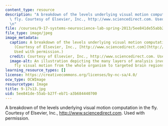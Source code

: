 ```yaml
---
content_type: resource
description: "A breakdown of the levels underlying visual motion computation in the\
  \ fly. Courtesy of Elsevier, Inc., http://www.sciencedirect.com. Used with permission.\r\
  \n"
file: /courses/9-17-systems-neuroscience-lab-spring-2013/5ee841de55abb27feb71a3b684440700_9-17s13.jpg
file_type: image/jpeg
image_metadata:
  caption: A breakdown of the levels underlying visual motion computation in the fly.
    (Courtesy of Elsevier, Inc., [http://www.sciencedirect.com](http://www.sciencedirect.com).
    Used with permission.)
  credit: Courtesy of Elsevier, Inc., http://www.sciencedirect.com. Used with permission.
  image-alt: An illustration depicting the many layers of analysis involved in computing
    fly visual motion from the whole organism to targeted brain regions.
learning_resource_types: []
license: https://creativecommons.org/licenses/by-nc-sa/4.0/
ocw_type: OCWImage
resourcetype: Image
title: 9-17s13.jpg
uid: 5ee841de-55ab-b27f-eb71-a3b684440700
---
```

A breakdown of the levels underlying visual motion computation in the fly. Courtesy of Elsevier, Inc., http://www.sciencedirect.com. Used with permission.

